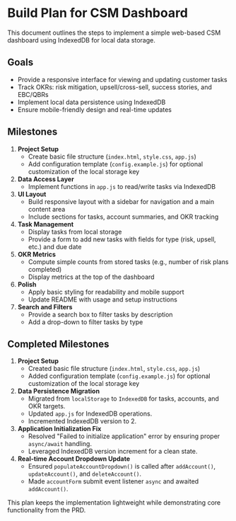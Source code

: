 # Build Plan for CSM Dashboard

This document outlines the steps to implement a simple web-based CSM dashboard using IndexedDB for local data storage.

## Goals
- Provide a responsive interface for viewing and updating customer tasks
- Track OKRs: risk mitigation, upsell/cross-sell, success stories, and EBC/QBRs
- Implement local data persistence using IndexedDB
- Ensure mobile-friendly design and real-time updates

## Milestones
1. **Project Setup**
   - Create basic file structure (`index.html`, `style.css`, `app.js`)
   - Add configuration template (`config.example.js`) for optional customization of the local storage key
2. **Data Access Layer**
   - Implement functions in `app.js` to read/write tasks via IndexedDB
3. **UI Layout**
   - Build responsive layout with a sidebar for navigation and a main content area
   - Include sections for tasks, account summaries, and OKR tracking
4. **Task Management**
   - Display tasks from local storage
   - Provide a form to add new tasks with fields for type (risk, upsell, etc.) and due date
5. **OKR Metrics**
   - Compute simple counts from stored tasks (e.g., number of risk plans completed)
   - Display metrics at the top of the dashboard
6. **Polish**
   - Apply basic styling for readability and mobile support
   - Update README with usage and setup instructions
7. **Search and Filters**
   - Provide a search box to filter tasks by description
   - Add a drop-down to filter tasks by type

## Completed Milestones
1. **Project Setup**
   - Created basic file structure (`index.html`, `style.css`, `app.js`)
   - Added configuration template (`config.example.js`) for optional customization of the local storage key
2. **Data Persistence Migration**
   - Migrated from `localStorage` to `IndexedDB` for tasks, accounts, and OKR targets.
   - Updated `app.js` for IndexedDB operations.
   - Incremented IndexedDB version to 2.
3. **Application Initialization Fix**
   - Resolved "Failed to initialize application" error by ensuring proper `async/await` handling.
   - Leveraged IndexedDB version increment for a clean state.
4. **Real-time Account Dropdown Update**
   - Ensured `populateAccountDropdown()` is called after `addAccount()`, `updateAccount()`, and `deleteAccount()`.
   - Made `accountForm` submit event listener `async` and awaited `addAccount()`.

This plan keeps the implementation lightweight while demonstrating core functionality from the PRD.